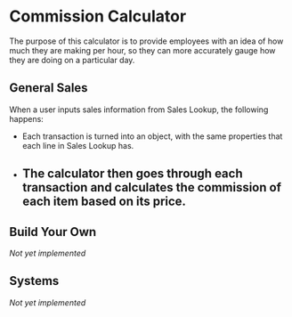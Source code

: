 # Commission Calculator
The purpose of this calculator is to provide employees with an idea of how much they are making per hour, so they can more accurately gauge how they are doing on a particular day.

## General Sales
When a user inputs sales information from Sales Lookup, the following happens:

  - Each transaction is turned into an object, with the same properties that each line in Sales Lookup has.
  - The calculator then goes through each transaction and calculates the commission of each item based on its price.
    -

## Build Your Own
*Not yet implemented*

## Systems
*Not yet implemented*
